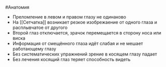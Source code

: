 #Анатомия 
- Преломление в левом и правом глазу не одинаково
- На [[Сетчатка]] возникает резкое изобрежаение от одного глаза и расплывчатое от другого
- Второй глаз отключается, зрачок перемещается в сторону носа или виска
- Информация от смещённого глаза идёт слабая и не мешает работающему глазу
- Без систематических упражнений зрение в косящем глазу падает
- Без лечения косящий глаз теряет способность видеть